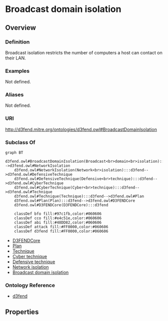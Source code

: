 # Broadcast domain isolation

## Overview

### Definition
Broadcast isolation restricts the number of computers a host can contact on their LAN.

### Examples
Not defined.

### Aliases
Not defined.

### URI
http://d3fend.mitre.org/ontologies/d3fend.owl#BroadcastDomainIsolation

### Subclass Of
```mermaid
graph BT
    d3fend.owl#BroadcastDomainIsolation(Broadcast<br>domain<br>isolation):::d3fend-->d3fend.owl#NetworkIsolation
    d3fend.owl#NetworkIsolation(Network<br>isolation):::d3fend-->d3fend.owl#DefensiveTechnique
    d3fend.owl#DefensiveTechnique(Defensive<br>technique):::d3fend-->d3fend.owl#CyberTechnique
    d3fend.owl#CyberTechnique(Cyber<br>technique):::d3fend-->d3fend.owl#Technique
    d3fend.owl#Technique(Technique):::d3fend-->d3fend.owl#Plan
    d3fend.owl#Plan(Plan):::d3fend-->d3fend.owl#D3FENDCore
    d3fend.owl#D3FENDCore(D3FENDCore):::d3fend
    
    classDef bfo fill:#97c1fb,color:#060606
    classDef cco fill:#e4c51e,color:#060606
    classDef abi fill:#48DD82,color:#060606
    classDef attack fill:#FF0000,color:#060606
    classDef d3fend fill:#FF0000,color:#060606
```

- [D3FENDCore](/docs/ontology/reference/model/D3FENDCore/D3FENDCore.md)
- [Plan](/docs/ontology/reference/model/D3FENDCore/Plan/Plan.md)
- [Technique](/docs/ontology/reference/model/D3FENDCore/Plan/Technique/Technique.md)
- [Cyber technique](/docs/ontology/reference/model/D3FENDCore/Plan/Technique/Cyber%20technique/Cyber%20technique.md)
- [Defensive technique](/docs/ontology/reference/model/D3FENDCore/Plan/Technique/Cyber%20technique/Defensive%20technique/Defensive%20technique.md)
- [Network isolation](/docs/ontology/reference/model/D3FENDCore/Plan/Technique/Cyber%20technique/Defensive%20technique/Network%20isolation/Network%20isolation.md)
- [Broadcast domain isolation](/docs/ontology/reference/model/D3FENDCore/Plan/Technique/Cyber%20technique/Defensive%20technique/Network%20isolation/Broadcast%20domain%20isolation/Broadcast%20domain%20isolation.md)


### Ontology Reference
- [d3fend](http://d3fend.mitre.org/ontologies/d3fend.owl#)

## Properties
